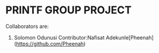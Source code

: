 # PRINTF GROUP PROJECT

Collaborators are:
1. Solomon Odunusi
Contributor:Nafisat Adekunle[Pheenah] (https://github.com/Pheenah)
